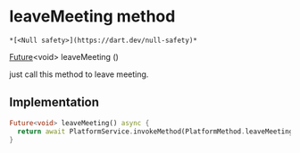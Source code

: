 


# leaveMeeting method




    *[<Null safety>](https://dart.dev/null-safety)*




[Future](https://api.flutter.dev/flutter/dart-async/Future-class.html)&lt;void> leaveMeeting
()





<p>just call this method to leave meeting.</p>



## Implementation

```dart
Future<void> leaveMeeting() async {
  return await PlatformService.invokeMethod(PlatformMethod.leaveMeeting);
}
```







